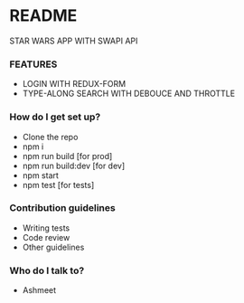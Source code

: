 # README #

STAR WARS APP WITH SWAPI API

### FEATURES ###

* LOGIN WITH REDUX-FORM
* TYPE-ALONG SEARCH WITH DEBOUCE AND THROTTLE

### How do I get set up? ###

* Clone the repo
* npm i
* npm run build [for prod]
* npm run build:dev [for dev]
* npm start
* npm test [for tests]

### Contribution guidelines ###

* Writing tests
* Code review
* Other guidelines

### Who do I talk to? ###

* Ashmeet